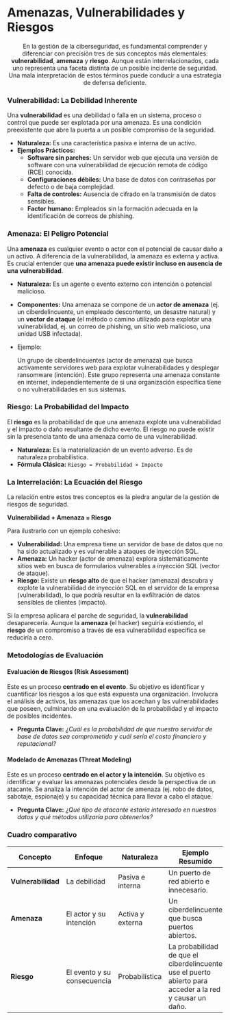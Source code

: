 # Amenazas, Vulnerabilidades y Riesgos

<p align="center">En la gestión de la ciberseguridad, es fundamental comprender y diferenciar con precisión tres de sus conceptos más elementales: <strong>vulnerabilidad</strong>, <strong>amenaza</strong> y <strong>riesgo</strong>. Aunque están interrelacionados, cada uno representa una faceta distinta de un posible incidente de seguridad. Una mala interpretación de estos términos puede conducir a una estrategia de defensa deficiente.</p>

### Vulnerabilidad: La Debilidad Inherente

Una **vulnerabilidad** es una debilidad o falla en un sistema, proceso o control que puede ser explotada por una amenaza. Es una condición preexistente que abre la puerta a un posible compromiso de la seguridad.

* **Naturaleza:** Es una característica pasiva e interna de un activo.
* **Ejemplos Prácticos:**
  * **Software sin parches:** Un servidor web que ejecuta una versión de software con una vulnerabilidad de ejecución remota de código (RCE) conocida.
  * **Configuraciones débiles:** Una base de datos con contraseñas por defecto o de baja complejidad.
  * **Falta de controles:** Ausencia de cifrado en la transmisión de datos sensibles.
  * **Factor humano:** Empleados sin la formación adecuada en la identificación de correos de phishing.

### Amenaza: El Peligro Potencial

Una **amenaza** es cualquier evento o actor con el potencial de causar daño a un activo. A diferencia de la vulnerabilidad, la amenaza es externa y activa. Es crucial entender que **una amenaza puede existir incluso en ausencia de una vulnerabilidad**.

* **Naturaleza:** Es un agente o evento externo con intención o potencial malicioso.
* **Componentes:** Una amenaza se compone de un **actor de amenaza** (ej. un ciberdelincuente, un empleado descontento, un desastre natural) y un **vector de ataque** (el método o camino utilizado para explotar una vulnerabilidad, ej. un correo de phishing, un sitio web malicioso, una unidad USB infectada).
*   Ejemplo:

    Un grupo de ciberdelincuentes (actor de amenaza) que busca activamente servidores web para explotar vulnerabilidades y desplegar ransomware (intención). Este grupo representa una amenaza constante en internet, independientemente de si una organización específica tiene o no vulnerabilidades en sus sistemas.

### Riesgo: La Probabilidad del Impacto

El **riesgo** es la probabilidad de que una amenaza explote una vulnerabilidad y el impacto o daño resultante de dicho evento. El riesgo no puede existir sin la presencia tanto de una amenaza como de una vulnerabilidad.

* **Naturaleza:** Es la materialización de un evento adverso. Es de naturaleza probabilística.
* **Fórmula Clásica:** `Riesgo = Probabilidad × Impacto`

### La Interrelación: La Ecuación del Riesgo

La relación entre estos tres conceptos es la piedra angular de la gestión de riesgos de seguridad.

**Vulnerabilidad + Amenaza = Riesgo**

Para ilustrarlo con un ejemplo cohesivo:

* **Vulnerabilidad:** Una empresa tiene un servidor de base de datos que no ha sido actualizado y es vulnerable a ataques de inyección SQL.
* **Amenaza:** Un hacker (actor de amenaza) explora sistemáticamente sitios web en busca de formularios vulnerables a inyección SQL (vector de ataque).
* **Riesgo:** Existe un **riesgo alto** de que el hacker (amenaza) descubra y explote la vulnerabilidad de inyección SQL en el servidor de la empresa (vulnerabilidad), lo que podría resultar en la exfiltración de datos sensibles de clientes (impacto).

Si la empresa aplicara el parche de seguridad, la **vulnerabilidad** desaparecería. Aunque la **amenaza** (el hacker) seguiría existiendo, el **riesgo** de un compromiso a través de esa vulnerabilidad específica se reduciría a cero.

### Metodologías de Evaluación

#### Evaluación de Riesgos (Risk Assessment)

Este es un proceso **centrado en el evento**. Su objetivo es identificar y cuantificar los riesgos a los que está expuesta una organización. Involucra el análisis de activos, las amenazas que los acechan y las vulnerabilidades que poseen, culminando en una evaluación de la probabilidad y el impacto de posibles incidentes.

* **Pregunta Clave:** _¿Cuál es la probabilidad de que nuestro servidor de base de datos sea comprometido y cuál sería el costo financiero y reputacional?_

#### Modelado de Amenazas (Threat Modeling)

Este es un proceso **centrado en el actor y la intención**. Su objetivo es identificar y evaluar las amenazas potenciales desde la perspectiva de un atacante. Se analiza la intención del actor de amenaza (ej. robo de datos, sabotaje, espionaje) y su capacidad técnica para llevar a cabo el ataque.

* **Pregunta Clave:** _¿Qué tipo de atacante estaría interesado en nuestros datos y qué métodos utilizaría para obtenerlos?_

### Cuadro comparativo

| Concepto           | Enfoque                     | Naturaleza       | Ejemplo Resumido                                                                                         |
| ------------------ | --------------------------- | ---------------- | -------------------------------------------------------------------------------------------------------- |
| **Vulnerabilidad** | La debilidad                | Pasiva e interna | Un puerto de red abierto e innecesario.                                                                  |
| **Amenaza**        | El actor y su intención     | Activa y externa | Un ciberdelincuente que busca puertos abiertos.                                                          |
| **Riesgo**         | El evento y su consecuencia | Probabilística   | La probabilidad de que el ciberdelincuente use el puerto abierto para acceder a la red y causar un daño. |
